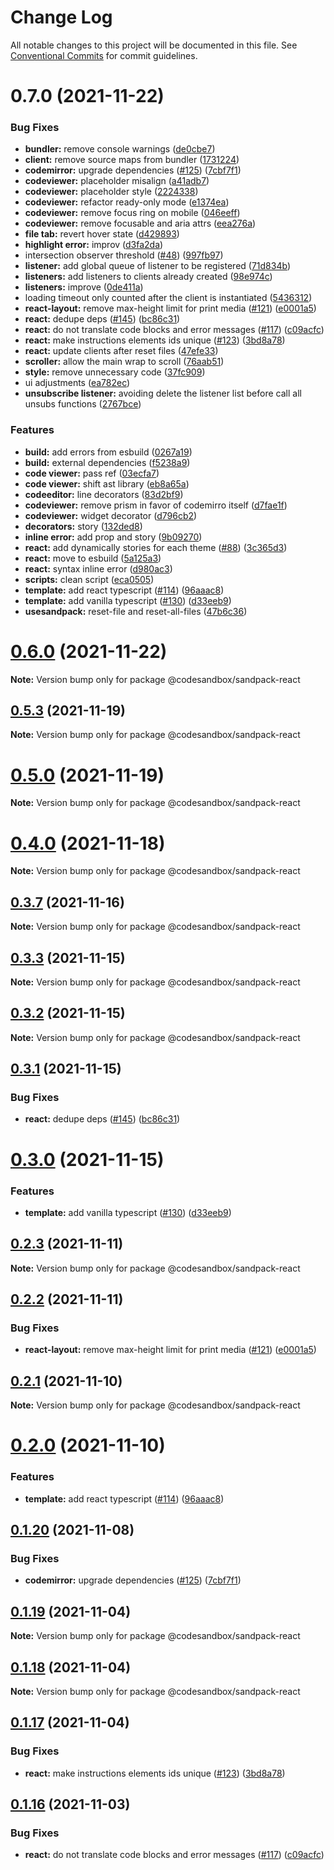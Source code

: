 # Change Log

All notable changes to this project will be documented in this file.
See [Conventional Commits](https://conventionalcommits.org) for commit guidelines.

# 0.7.0 (2021-11-22)


### Bug Fixes

* **bundler:** remove console warnings ([de0cbe7](https://github.com/codesandbox/sandpack/commit/de0cbe7d5f5525d34af2d85e84809d79efada213))
* **client:** remove source maps from bundler ([1731224](https://github.com/codesandbox/sandpack/commit/1731224aaaaae6b56aaa1c05f8daaed56ff1d0c6))
* **codemirror:** upgrade dependencies ([#125](https://github.com/codesandbox/sandpack/issues/125)) ([7cbf7f1](https://github.com/codesandbox/sandpack/commit/7cbf7f1aa8f07b4826eb8ebbeb1ca5d868b5c4df))
* **codeviewer:** placeholder misalign ([a41adb7](https://github.com/codesandbox/sandpack/commit/a41adb75d0716e5f6ee0a5f5c8bdf59b3eb8891f))
* **codeviewer:** placeholder style ([2224338](https://github.com/codesandbox/sandpack/commit/22243383df143ef05a7855df862d1d5ed0649cb0))
* **codeviewer:** refactor ready-only mode ([e1374ea](https://github.com/codesandbox/sandpack/commit/e1374ea6a284b654c11c642244dbe11278912861))
* **codeviewer:** remove focus ring on mobile ([046eeff](https://github.com/codesandbox/sandpack/commit/046eeffd2e134a0b0b531f6b908aa4905dd040f6))
* **codeviewer:** remove focusable and aria attrs ([eea276a](https://github.com/codesandbox/sandpack/commit/eea276afa43681978700674c679270e694b5456c))
* **file tab:** revert hover state ([d429893](https://github.com/codesandbox/sandpack/commit/d429893d4eb8200d05039d9027561b88e3517505))
* **highlight error:** improv ([d3fa2da](https://github.com/codesandbox/sandpack/commit/d3fa2da595115e6ce97c8bc9e128240dac374a1c))
* intersection observer threshold ([#48](https://github.com/codesandbox/sandpack/issues/48)) ([997fb97](https://github.com/codesandbox/sandpack/commit/997fb97f891cb6782ea51ca1b9cba89b07f0baca))
* **listener:** add global queue of listener to be registered ([71d834b](https://github.com/codesandbox/sandpack/commit/71d834b45af04f3c53f77e2f2a766b70be7c63df))
* **listeners:** add listeners to clients already created ([98e974c](https://github.com/codesandbox/sandpack/commit/98e974c2bc2b2d272a298ff50dfbe06da5194f47))
* **listeners:** improve ([0de411a](https://github.com/codesandbox/sandpack/commit/0de411a3801c6286d020f4e1fdee31be7d171dbe))
* loading timeout only counted after the client is instantiated ([5436312](https://github.com/codesandbox/sandpack/commit/543631278fdcc178b2e8c77ac11355d7a4084f08))
* **react-layout:** remove max-height limit for print media ([#121](https://github.com/codesandbox/sandpack/issues/121)) ([e0001a5](https://github.com/codesandbox/sandpack/commit/e0001a575b13b17188a0233bab36c38800e6c21b))
* **react:** dedupe deps ([#145](https://github.com/codesandbox/sandpack/issues/145)) ([bc86c31](https://github.com/codesandbox/sandpack/commit/bc86c3160fbf07c8c226f8c2462ffcadd3faac0e))
* **react:** do not translate code blocks and error messages ([#117](https://github.com/codesandbox/sandpack/issues/117)) ([c09acfc](https://github.com/codesandbox/sandpack/commit/c09acfcc79bb8456f6bc6d0966ebaa2fdc626256))
* **react:** make instructions elements ids unique ([#123](https://github.com/codesandbox/sandpack/issues/123)) ([3bd8a78](https://github.com/codesandbox/sandpack/commit/3bd8a78e87758e97c4bec909d318b5917547f520))
* **react:** update clients after reset files ([47efe33](https://github.com/codesandbox/sandpack/commit/47efe33c03e83eeac60990fe3dfe3edda6d28144))
* **scroller:** allow the main wrap to scroll ([76aab51](https://github.com/codesandbox/sandpack/commit/76aab5180218c939915fbd44b272bef998bddacf))
* **style:** remove unnecessary code ([37fc909](https://github.com/codesandbox/sandpack/commit/37fc90960befac06c25ba377092a078ba37174eb))
* ui adjustments ([ea782ec](https://github.com/codesandbox/sandpack/commit/ea782ecb6fb25d12772a485ea176ed8a20525f99))
* **unsubscribe listener:** avoiding delete the listener list before call all unsubs functions ([2767bce](https://github.com/codesandbox/sandpack/commit/2767bcef89a7dde8e7532792419e1be2d6622e37))


### Features

* **build:** add errors from esbuild ([0267a19](https://github.com/codesandbox/sandpack/commit/0267a1961b19fa23122221a945010e3909cbbebd))
* **build:** external dependencies ([f5238a9](https://github.com/codesandbox/sandpack/commit/f5238a902d9b663420b8c5713dd761d347b66cc3))
* **code viewer:** pass ref ([03ecfa7](https://github.com/codesandbox/sandpack/commit/03ecfa7d48dfceb408bb8fd51e550d5b013cfcb0))
* **code viewer:** shift ast library ([eb8a65a](https://github.com/codesandbox/sandpack/commit/eb8a65a838c78778cf754a7f84d1ba91413b607c))
* **codeeditor:** line decorators ([83d2bf9](https://github.com/codesandbox/sandpack/commit/83d2bf9cf42135b7cd83b74accc180177a0a13dc))
* **codeviewer:** remove prism in favor of codemirro itself ([d7fae1f](https://github.com/codesandbox/sandpack/commit/d7fae1f7adb88f62a2b3c27237eec579bf6373ce))
* **codeviewer:** widget decorator ([d796cb2](https://github.com/codesandbox/sandpack/commit/d796cb253190c06414a19c7b2edc06608ca84dd2))
* **decorators:** story ([132ded8](https://github.com/codesandbox/sandpack/commit/132ded8b9bd7010c54b68ce501c6735b35f22d4a))
* **inline error:** add prop and story ([9b09270](https://github.com/codesandbox/sandpack/commit/9b09270a8107d428d231c2d90e968c37b7efcb4a))
* **react:** add dynamically stories for each theme ([#88](https://github.com/codesandbox/sandpack/issues/88)) ([3c365d3](https://github.com/codesandbox/sandpack/commit/3c365d357ff41ed9d399ecf70a475f563fa16a96))
* **react:** move to esbuild ([5a125a3](https://github.com/codesandbox/sandpack/commit/5a125a3744e3d739f9eda8c8235c726113b683c0))
* **react:** syntax inline error ([d980ac3](https://github.com/codesandbox/sandpack/commit/d980ac30077668c1d1de3034e507b03f35458a9e))
* **scripts:** clean script ([eca0505](https://github.com/codesandbox/sandpack/commit/eca0505c41769ae9e37809792129633858ad4131))
* **template:** add react typescript ([#114](https://github.com/codesandbox/sandpack/issues/114)) ([96aaac8](https://github.com/codesandbox/sandpack/commit/96aaac86afc2287a1e96fa95a9836d156a4bc9de))
* **template:** add vanilla typescript ([#130](https://github.com/codesandbox/sandpack/issues/130)) ([d33eeb9](https://github.com/codesandbox/sandpack/commit/d33eeb9be6809fb40165d97e34a13471ec5faf1b))
* **usesandpack:** reset-file and reset-all-files ([47b6c36](https://github.com/codesandbox/sandpack/commit/47b6c369e24f9df47b9d80c1b6fe81159a9f43d1))





# [0.6.0](https://github.com/codesandbox/sandpack/compare/v0.5.4...v0.6.0) (2021-11-22)

**Note:** Version bump only for package @codesandbox/sandpack-react





## [0.5.3](https://github.com/codesandbox/sandpack/compare/v0.5.2...v0.5.3) (2021-11-19)

**Note:** Version bump only for package @codesandbox/sandpack-react





# [0.5.0](https://github.com/codesandbox/sandpack/compare/v0.4.1...v0.5.0) (2021-11-19)

**Note:** Version bump only for package @codesandbox/sandpack-react





# [0.4.0](https://github.com/codesandbox/sandpack/compare/v0.3.10...v0.4.0) (2021-11-18)

**Note:** Version bump only for package @codesandbox/sandpack-react





## [0.3.7](https://github.com/codesandbox/sandpack/compare/v0.3.6...v0.3.7) (2021-11-16)

**Note:** Version bump only for package @codesandbox/sandpack-react





## [0.3.3](https://github.com/codesandbox/sandpack/compare/v0.3.2...v0.3.3) (2021-11-15)

**Note:** Version bump only for package @codesandbox/sandpack-react





## [0.3.2](https://github.com/codesandbox/sandpack/compare/v0.3.1...v0.3.2) (2021-11-15)

**Note:** Version bump only for package @codesandbox/sandpack-react





## [0.3.1](https://github.com/codesandbox/sandpack/compare/v0.3.0...v0.3.1) (2021-11-15)


### Bug Fixes

* **react:** dedupe deps ([#145](https://github.com/codesandbox/sandpack/issues/145)) ([bc86c31](https://github.com/codesandbox/sandpack/commit/bc86c3160fbf07c8c226f8c2462ffcadd3faac0e))





# [0.3.0](https://github.com/codesandbox/sandpack/compare/v0.2.3...v0.3.0) (2021-11-15)


### Features

* **template:** add vanilla typescript ([#130](https://github.com/codesandbox/sandpack/issues/130)) ([d33eeb9](https://github.com/codesandbox/sandpack/commit/d33eeb9be6809fb40165d97e34a13471ec5faf1b))





## [0.2.3](https://github.com/codesandbox/sandpack/compare/v0.2.2...v0.2.3) (2021-11-11)

**Note:** Version bump only for package @codesandbox/sandpack-react





## [0.2.2](https://github.com/codesandbox/sandpack/compare/v0.2.1...v0.2.2) (2021-11-11)


### Bug Fixes

* **react-layout:** remove max-height limit for print media ([#121](https://github.com/codesandbox/sandpack/issues/121)) ([e0001a5](https://github.com/codesandbox/sandpack/commit/e0001a575b13b17188a0233bab36c38800e6c21b))





## [0.2.1](https://github.com/codesandbox/sandpack/compare/v0.2.0...v0.2.1) (2021-11-10)

**Note:** Version bump only for package @codesandbox/sandpack-react





# [0.2.0](https://github.com/codesandbox/sandpack/compare/v0.1.20...v0.2.0) (2021-11-10)


### Features

* **template:** add react typescript ([#114](https://github.com/codesandbox/sandpack/issues/114)) ([96aaac8](https://github.com/codesandbox/sandpack/commit/96aaac86afc2287a1e96fa95a9836d156a4bc9de))





## [0.1.20](https://github.com/codesandbox/sandpack/compare/v0.1.19...v0.1.20) (2021-11-08)


### Bug Fixes

* **codemirror:** upgrade dependencies ([#125](https://github.com/codesandbox/sandpack/issues/125)) ([7cbf7f1](https://github.com/codesandbox/sandpack/commit/7cbf7f1aa8f07b4826eb8ebbeb1ca5d868b5c4df))





## [0.1.19](https://github.com/codesandbox/sandpack/compare/v0.1.18...v0.1.19) (2021-11-04)

**Note:** Version bump only for package @codesandbox/sandpack-react





## [0.1.18](https://github.com/codesandbox/sandpack/compare/v0.1.17...v0.1.18) (2021-11-04)

**Note:** Version bump only for package @codesandbox/sandpack-react





## [0.1.17](https://github.com/codesandbox/sandpack/compare/v0.1.16...v0.1.17) (2021-11-04)


### Bug Fixes

* **react:** make instructions elements ids unique ([#123](https://github.com/codesandbox/sandpack/issues/123)) ([3bd8a78](https://github.com/codesandbox/sandpack/commit/3bd8a78e87758e97c4bec909d318b5917547f520))





## [0.1.16](https://github.com/codesandbox/sandpack/compare/v0.1.15...v0.1.16) (2021-11-03)


### Bug Fixes

* **react:** do not translate code blocks and error messages ([#117](https://github.com/codesandbox/sandpack/issues/117)) ([c09acfc](https://github.com/codesandbox/sandpack/commit/c09acfcc79bb8456f6bc6d0966ebaa2fdc626256))
